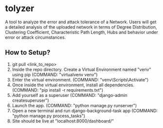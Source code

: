 # tolyzer
A tool to analyze the error and attack tolerance of a Network. Users will get a detailed analysis of the uploaded network in terms of Degree Distribution, Clustering Coefficient, Characteristic Path Length, Hubs and behavior under error or attack circumstances.

## How to Setup?
1. git pull <link_to_repo>
2. Inside the repo directory. Create a Virtual Environment named "venv" using pip (COMMAND: "virtualvenv venv")
3. Enter the virtual environment. (COMMAND: "venv\Scripts\Activate")
4. Once inside the virtual environment, install all dependencies. (COMMAND: "pip install -r requirements.txt")
5. Add yourself as a superuser (COMMAND: "django-admin createsuperuser")
6. Launch the app. (COMMAND: "python manage.py runserver")
7. Open a new terminal and run django-background-task app (COMMAND: "python manage.py process_tasks")
8. Site should be live at "localhost:8000/dashboard/"